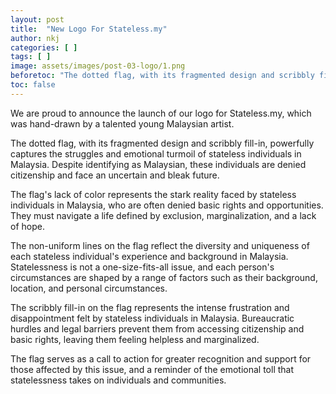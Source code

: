 ```yaml
---
layout: post
title:  "New Logo For Stateless.my"
author: nkj
categories: [ ]
tags: [ ]
image: assets/images/post-03-logo/1.png
beforetoc: "The dotted flag, with its fragmented design and scribbly fill-in, powerfully captures the struggles and emotional turmoil of stateless individuals in Malaysia. Despite identifying as Malaysian, these individuals are denied citizenship and face an uncertain and bleak future."
toc: false
---
```


We are proud to announce the launch of our logo for Stateless.my, which was hand-drawn by a talented young Malaysian artist.

The dotted flag, with its fragmented design and scribbly fill-in, powerfully captures the struggles and emotional turmoil of stateless individuals in Malaysia. Despite identifying as Malaysian, these individuals are denied citizenship and face an uncertain and bleak future.

The flag's lack of color represents the stark reality faced by stateless individuals in Malaysia, who are often denied basic rights and opportunities. They must navigate a life defined by exclusion, marginalization, and a lack of hope.

The non-uniform lines on the flag reflect the diversity and uniqueness of each stateless individual's experience and background in Malaysia. Statelessness is not a one-size-fits-all issue, and each person's circumstances are shaped by a range of factors such as their background, location, and personal circumstances.

The scribbly fill-in on the flag represents the intense frustration and disappointment felt by stateless individuals in Malaysia. Bureaucratic hurdles and legal barriers prevent them from accessing citizenship and basic rights, leaving them feeling helpless and marginalized. 

The flag serves as a call to action for greater recognition and support for those affected by this issue, and a reminder of the emotional toll that statelessness takes on individuals and communities.
